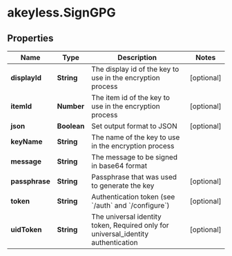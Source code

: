 # akeyless.SignGPG

## Properties

Name | Type | Description | Notes
------------ | ------------- | ------------- | -------------
**displayId** | **String** | The display id of the key to use in the encryption process | [optional] 
**itemId** | **Number** | The item id of the key to use in the encryption process | [optional] 
**json** | **Boolean** | Set output format to JSON | [optional] 
**keyName** | **String** | The name of the key to use in the encryption process | 
**message** | **String** | The message to be signed in base64 format | 
**passphrase** | **String** | Passphrase that was used to generate the key | [optional] 
**token** | **String** | Authentication token (see &#x60;/auth&#x60; and &#x60;/configure&#x60;) | [optional] 
**uidToken** | **String** | The universal identity token, Required only for universal_identity authentication | [optional] 


